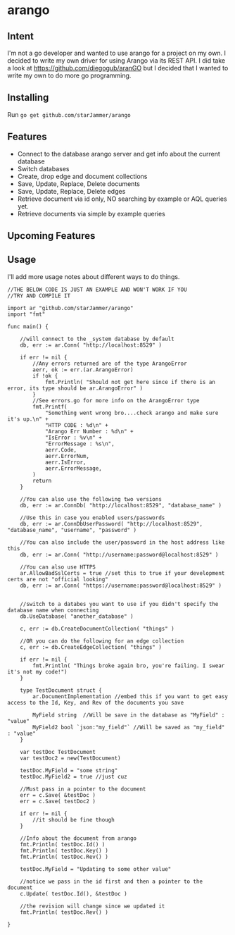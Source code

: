 arango
======

## Intent

I'm not a go developer and wanted to use arango for a project on my own.
I decided to write my own driver for using Arango via its REST API.
I did take a look at https://github.com/diegogub/aranGO but I decided
that I wanted to write my own to do more go programming.

## Installing

Run `go get github.com/starJammer/arango`

## Features

* Connect to the database arango server and get info about the current database
* Switch databases
* Create, drop edge and document collections
* Save, Update, Replace, Delete documents
* Save, Update, Replace, Delete edges
* Retrieve document via id only, NO searching by example or AQL queries yet.
* Retrieve documents via simple by example queries

## Upcoming Features


## Usage

I'll add more usage notes about different ways to do things.

    //THE BELOW CODE IS JUST AN EXAMPLE AND WON'T WORK IF YOU
    //TRY AND COMPILE IT

    import ar "github.com/starJammer/arango"
    import "fmt"

    func main() {
        
        //will connect to the _system database by default
        db, err := ar.Conn( "http://localhost:8529" )

        if err != nil {
            //Any errors returned are of the type ArangoError
            aerr, ok := err.(ar.ArangoError)
            if !ok {
                fmt.Println( "Should not get here since if there is an error, its type should be ar.ArangoError" )
            }
            //See errors.go for more info on the ArangoError type
            fmt.Printf(
                "Something went wrong bro....check arango and make sure it's up.\n" + 
                "HTTP CODE : %d\n" + 
                "Arango Err Number : %d\n" + 
                "IsError : %v\n" + 
                "ErrorMessage : %s\n",
                aerr.Code,
                aerr.ErrorNum,
                aerr.IsError,
                aerr.ErrorMessage,
            )
            return
        }

        //You can also use the following two versions
        db, err := ar.ConnDb( "http://localhost:8529", "database_name" )

        //Use this in case you enabled users/passwords
        db, err := ar.ConnDbUserPassword( "http://localhost:8529", "database_name", "username", "password" )
    
        //You can also include the user/password in the host address like this
        db, err := ar.Conn( "http://username:password@localhost:8529" )

        //You can also use HTTPS
        ar.AllowBadSslCerts = true //set this to true if your development certs are not "official looking"
        db, err := ar.Conn( "https://username:password@localhost:8529" )


        //switch to a databes you want to use if you didn't specify the database name when connecting
        db.UseDatabase( "another_database" )

        c, err := db.CreateDocumentCollection( "things" )

        //OR you can do the following for an edge collection
        c, err := db.CreateEdgeCollection( "things" )

        if err != nil {
            fmt.Println( "Things broke again bro, you're failing. I swear it's not my code!")
        }

        type TestDocument struct {
            ar.DocumentImplementation //embed this if you want to get easy access to the Id, Key, and Rev of the documents you save

            MyField string  //Will be save in the database as "MyField" : "value"
            MyField2 bool `json:"my_field"` //Will be saved as "my_field" : "value"
        }

        var testDoc TestDocument
        var testDoc2 = new(TestDocument)

        testDoc.MyField = "some string"
        testDoc.MyField2 = true //just cuz

        //Must pass in a pointer to the document
        err = c.Save( &testDoc )
        err = c.Save( testDoc2 )

        if err != nil {
            //it should be fine though
        }

        //Info about the document from arango
        fmt.Println( testDoc.Id() )
        fmt.Println( testDoc.Key() )
        fmt.Println( testDoc.Rev() )

        testDoc.MyField = "Updating to some other value"

        //notice we pass in the id first and then a pointer to the document
        c.Update( testDoc.Id(), &testDoc )
        
        //the revision will change since we updated it
        fmt.Println( testDoc.Rev() )

    }
